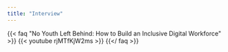 ```yaml
---
title: "Interview"
---
```

{{< faq "No Youth Left Behind: How to Build an Inclusive Digital Workforce" >}}
{{< youtube rjMTfKjW2ms >}}
{{</ faq >}}